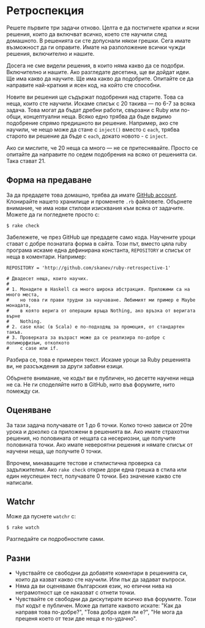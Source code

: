 # Ретроспекция

Решете първите три задачи отново. Целта е да постигнете кратки и ясни решения, които да включват всичко, което сте научили след домашното. В решенията си сте допуснали някои грешки. Сега имате възможност да ги оправите. Имате на разположение всички чужди решения, включително и нашите.

Досега не сме видели решения, в които няма какво да се подобри. Включително и нашите. Ако разгледате десетина, ще ви дойдат идеи. Ще има какво да научите. Ще има какво да подобрите. Опитайте се да направите най-краткия и ясен код, на който сте способни. 

Новите ви решения ще съдържат подобрения над старите. Това са неща, които сте научили. Искаме списък с 20 такива — по 6-7 за всяка задача. Това могат да бъдат дребни работи, свързани с Ruby или по-общи, концептуални неща. Всяко едно трябва да бъде видимо подобрение спрямо предишното ви решение. Например, ако сте научили, че нещо може да стане с <code>inject()</code> вместо с <code>each</code>, трябва старото ви решение да бъде с <code>each</code>, докато новото - с <code>inject</code>.

Ако си мислите, че 20 неща са много — не се притеснявайте. Просто се опитайте да направите по седем подобрения на всяко от решенията си. Така стават 21.

## Форма на предаване

За да предадете това домашно, трябва да имате [GitHub account](https://github.com/fmi/ruby-retrospective-1). Клонирайте нашето хранилище и променете <code>.rb</code> файловете. Обърнете внимание, че има нови стилови изисквания към всяка от задачите. Можете да ги погледнете просто с:

    $ rake check

Забележете, че през GitHub ще предадете само кода. Научените уроци стават с добре познатата форма в сайта. Този път, вместо цяла ruby програма искаме една дефинирана константа, `REPOSITORY` и списък от неща в коментари. Например:

    REPOSITORY = 'http://github.com/skanev/ruby-retrospective-1'

    # Двадесет неща, които научих.
    #
    # 1. Монадите в Haskell са много широка абстракция. Приложими са на много места,
    #    но това ги прави трудни за научаване. Любимият ми пример е Maybe монадата,
    #    в която верига от операции връща Nothing, ако връзка от веригата върне
    #    Nothing.
    # 2. case клас (в Scala) е по-подходящ за промоция, от стандартен такъв. 
    # 3. Проверката за възраст може да се реализира по-добре с полиморфизъм, отколкото
    #    с case или if.

Разбира се, това е примерен текст. Искаме уроци за Ruby решенията ви, не разсъждения за други забавни езици.

Обърнете внимание, че кодът ви е публичен, но десетте научени неща не са. Не ги споделяйте нито в GitHub, нито във форумите, нито помежду си.

## Оценяване

За тази задача получавате от 1 до 6 точки. Колко точно зависи от 20те урока и доколко са приложени в решенията ви. Ако имате страхотни решения, но половината от нещата са несериозни, ще получите половината точки. Ако имате невероятни решения и нямате списък от научени неща, ще получите 0 точки.

Впрочем, минаващите тестове и стилистична проверка са задължителни. Ако <code>rake check</code> открие дори една грешка в стила или един неуспешен тест, получавате 0 точки. Без значение какво сте написали.

## Watchr

Може да пуснете <code>watchr</code> с:

    $ rake watch

Разгледайте си подробностите сами.

## Разни

* Чувствайте се свободни да добавяте коментари в решенията си, които да казват какво сте научили. Или пък да задават въпроси.
* Няма да ви оценяваме българския език, но епични нива на неграмотност ще се наказват с отнети точки.
* Чувствайте се свободни да дискутирате всичко във форумите. Този път кодът е публичен. Може да питате каквото искате: "Как да направя това по-добре?", "Това добра идея ли е?", "Не мога да преценя което от тези две неща е по-удачно".
